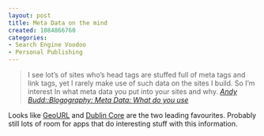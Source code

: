 ```yaml
--- 
layout: post
title: Meta Data on the mind
created: 1084866760
categories: 
- Search Engine Voodoo
- Personal Publishing
---
```

<blockquote>
I see lot&#8217;s of sites who&#8217;s head tags are stuffed full of meta tags and link tags, yet I rarely make use of such data on the sites I build. So I&#8217;m interest In what meta data you put into your sites and why.
<cite><a href="http://www.andybudd.com/archives/2004/04/meta_data_what_do_you_use/index.php">Andy Budd::Blogography: Meta Data: What do you use</a></cite>
</blockquote>

<p>Looks like <a href="http://geourl.org/">GeoURL</a> and <a href="http://dublincore.org/">Dublin Core</a> are the two leading favourites. Probably still lots of room for apps that do interesting stuff with this information.</p>
